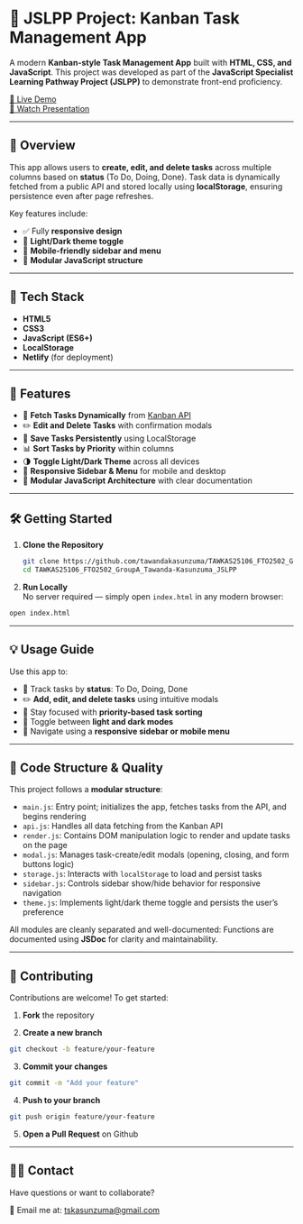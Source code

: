 # 🚀 JSLPP Project: Kanban Task Management App

A modern **Kanban-style Task Management App** built with **HTML, CSS, and JavaScript**. This project was developed as part of the **JavaScript Specialist Learning Pathway Project (JSLPP)** to demonstrate front-end proficiency.

[🔗 Live Demo](https://tawanda-kanban-task-manager.netlify.app/)  
[🎥 Watch Presentation](https://www.veed.io/view/7933f199-1acb-4e14-9a64-bebad7684c26?panel=share)

---

## 📝 Overview

This app allows users to **create, edit, and delete tasks** across multiple columns based on **status** (To Do, Doing, Done). Task data is dynamically fetched from a public API and stored locally using **localStorage**, ensuring persistence even after page refreshes.

Key features include:

- ✅ Fully **responsive design**
- 🌙 **Light/Dark theme toggle**
- 📱 **Mobile-friendly sidebar and menu**
- 🧩 **Modular JavaScript structure**

---

## 🧰 Tech Stack

- **HTML5**
- **CSS3**
- **JavaScript (ES6+)**
- **LocalStorage**
- **Netlify** (for deployment)

---

## 🚀 Features

- 🔄 **Fetch Tasks Dynamically** from [Kanban API](https://jsl-kanban-api.vercel.app/)
- ✏️ **Edit and Delete Tasks** with confirmation modals
- 💾 **Save Tasks Persistently** using LocalStorage
- 📊 **Sort Tasks by Priority** within columns
- 🌗 **Toggle Light/Dark Theme** across all devices
- 📱 **Responsive Sidebar & Menu** for mobile and desktop
- 🧩 **Modular JavaScript Architecture** with clear documentation

---

## 🛠️ Getting Started

1. **Clone the Repository**

   ```bash
   git clone https://github.com/tawandakasunzuma/TAWKAS25106_FTO2502_GroupA_Tawanda-Kasunzuma_JSLPP.git
   cd TAWKAS25106_FTO2502_GroupA_Tawanda-Kasunzuma_JSLPP

   ```

2. **Run Locally**  
   No server required — simply open `index.html` in any modern browser:

```bash
open index.html
```

---

## 💡 Usage Guide

Use this app to:

- 📌 Track tasks by **status**: To Do, Doing, Done
- ✏️ **Add, edit, and delete tasks** using intuitive modals
- 🎯 Stay focused with **priority-based task sorting**
- 🌙 Toggle between **light and dark modes**
- 📱 Navigate using a **responsive sidebar or mobile menu**

---

## 📖 Code Structure & Quality

This project follows a **modular structure**:

- `main.js`: Entry point; initializes the app, fetches tasks from the API, and begins rendering
- `api.js`: Handles all data fetching from the Kanban API
- `render.js`: Contains DOM manipulation logic to render and update tasks on the page
- `modal.js`: Manages task-create/edit modals (opening, closing, and form buttons logic)
- `storage.js`: Interacts with `localStorage` to load and persist tasks
- `sidebar.js`: Controls sidebar show/hide behavior for responsive navigation
- `theme.js`: Implements light/dark theme toggle and persists the user’s preference

All modules are cleanly separated and well-documented:
Functions are documented using **JSDoc** for clarity and maintainability.

---

## 🧩 Contributing

Contributions are welcome! To get started:

1. **Fork** the repository

2. **Create a new branch**

```bash
git checkout -b feature/your-feature
```

3. **Commit your changes**

```bash
git commit -m "Add your feature"
```

4. **Push to your branch**

```bash
git push origin feature/your-feature
```

5. **Open a Pull Request** on Github

---

## 🙋‍♂️ Contact

Have questions or want to collaborate?

📧 Email me at: [tskasunzuma@gmail.com](mailto:tskasunzuma@gmail.com)
